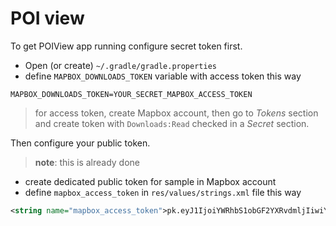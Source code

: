 # POI view

To get POIView app running configure secret token first.

- Open (or create) `~/.gradle/gradle.properties`
- define `MAPBOX_DOWNLOADS_TOKEN` variable with access token this way

```
MAPBOX_DOWNLOADS_TOKEN=YOUR_SECRET_MAPBOX_ACCESS_TOKEN
```

> for access token, create Mapbox account, then go to *Tokens* section and create token with `Downloads:Read` checked in a *Secret* section.

Then configure your public token.

> **note**: this is already done

- create dedicated public token for sample in Mapbox account
- define `mapbox_access_token` in `res/values/strings.xml` file this way

```xml
<string name="mapbox_access_token">pk.eyJ1IjoiYWRhbS1obGF2YXRvdmljIiwiYSI6ImNsY291Z3IwMzAyM2MzcHF5dmZ3b3J3OW8ifQ.Dn3oDvBJKVHgOKYyqaZyVA</string>
```
